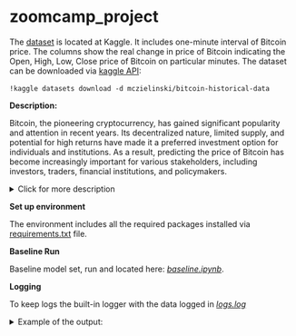 # zoomcamp_project

The [dataset](https://www.kaggle.com/datasets/mczielinski/bitcoin-historical-data) is located at Kaggle. It includes one-minute interval of Bitcoin price. The columns show the real change in price of Bitcoin indicating the Open, High, Low, Close price of Bitcoin on particular minutes. The dataset can be downloaded via [kaggle API](https://www.kaggle.com/docs/api):

```
!kaggle datasets download -d mczielinski/bitcoin-historical-data
```

**Description:** 

Bitcoin, the pioneering cryptocurrency, has gained significant popularity and attention in recent years. Its decentralized nature, limited supply, and potential for high returns have made it a preferred investment option for individuals and institutions. As a result, predicting the price of Bitcoin has become increasingly important for various stakeholders, including investors, traders, financial institutions, and policymakers.

<details>
    <summary>Click for more description</summary>

Predicting Bitcoin prices has significant implications for various stakeholders, including investors, traders, risk managers, financial planners, and policymakers. Accurate price forecasts empower individuals and institutions to make informed investment decisions, manage risks effectively, develop trading strategies, optimize asset allocations, and assess the impact of cryptocurrencies on the broader economy. By leveraging advanced analytical techniques, predictive models can enhance market efficiency, increase profitability, and contribute to the overall understanding of the cryptocurrency market dynamics.

The dataset contains base data on the trading volume and types of a price within a period: Open, Close, Max, Min. The prediction focuses on the *Close* price, i.e. the final price at a period end.
</details>

**Set up environment**

The environment includes all the required packages installed via [requirements.txt](requirements.txt) file.

**Baseline Run**

Baseline model set, run and located here: *[baseline.ipynb](baseline.ipynb)*.

**Logging**

To keep logs the built-in logger with the data logged in *[logs.log](logs.log)* 
<details>
    <summary> Example of the output: </summary>

    ![logs](images/log.png)
</details>